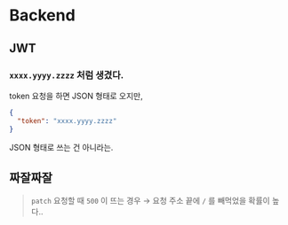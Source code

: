 # Backend

## JWT

### `xxxx.yyyy.zzzz` 처럼 생겼다.

token 요청을 하면 JSON 형태로 오지만,

```json
{
  "token": "xxxx.yyyy.zzzz"
}
```

JSON 형태로 쓰는 건 아니라는.

## 짜잘짜잘

> `patch` 요청할 때 `500` 이 뜨는 경우 &rarr; 요청 주소 끝에 `/` 를 빼먹었을 확률이 높다..
